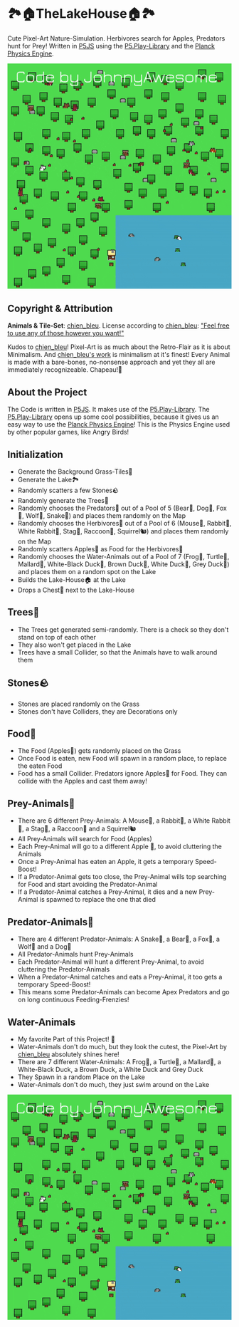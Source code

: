# 🏞️🏠TheLakeHouse🏠🏞️
Cute Pixel-Art Nature-Simulation. Herbivores search for Apples, Predators hunt for Prey! Written in [P5JS](https://p5js.org/) using the [P5.Play-Library](https://p5play.org/) and the [Planck Physics Engine](https://piqnt.com/planck.js/).


![TheLakeHouse](https://raw.githubusercontent.com/johnnyawesome/TheLakeHouse/main/TheLakeHouse/DemoImages/TheLakeHouse.gif)

## Copyright & Attribution

**Animals & Tile-Set**: [chien_bleu](https://chien-bleu.itch.io/). License according to [chien_bleu](https://chien-bleu.itch.io/): ["Feel free to use any of those however you want!"](https://chien-bleu.itch.io/forest-animals)

Kudos to [chien_bleu](https://chien-bleu.itch.io/)! Pixel-Art is as much about the Retro-Flair as it is about Minimalism. And [chien_bleu's work](https://chien-bleu.itch.io/forest-animals) is minimalism at it's finest! Every Animal is made with a bare-bones, no-nonsense approach and yet they all are immediately recognizeable. Chapeau!🎩

## About the Project

The Code is written in [P5JS](https://p5js.org/). It makes use of the [P5.Play-Library](https://p5play.org/).
The [P5.Play-Library](https://p5play.org/) opens up some cool possibilities, because it gives us an easy way to use the [Planck Physics Engine](https://piqnt.com/planck.js/)! This is the Physics Engine used by other popular games, like Angry Birds!

## Initialization

- Generate the Background Grass-Tiles🌱
- Generate the Lake🏞️
- Randomly scatters a few Stones🪨
- Randomly generate the Trees🌳
- Randomly chooses the Predators🐺 out of a Pool of 5 (Bear🐻, Dog🐶, Fox🦊, Wolf🐺, Snake🐍) and places them randomly on the Map
- Randomly chooses the Herbivores🐰 out of a Pool of 6 (Mouse🐁, Rabbit🐰, White Rabbit🐰, Stag🦌, Raccoon🦝, Squirrel🐿️) and places them randomly on the Map
- Randomly scatters Apples🍎 as Food for the Herbivores🐰
- Randomly chooses the Water-Animals out of a Pool of 7 (Frog🐸, Turtle🐢, Mallard🦆, White-Black Duck🦆, Brown Duck🦆, White Duck🦆, Grey Duck🦆) and places them on a random spot on the Lake
- Builds the Lake-House🏠 at the Lake
- Drops a Chest🎁 next to the Lake-House

## Trees🌳

- The Trees get generated semi-randomly. There is a check so they don't stand on top of each other
- They also won't get placed in the Lake
- Trees have a small Collider, so that the Animals have to walk around them

## Stones🪨

- Stones are placed randomly on the Grass
- Stones don't have Colliders, they are Decorations only

## Food🍎

- The Food (Apples🍎) gets randomly placed on the Grass
- Once Food is eaten, new Food will spawn in a random place, to replace the eaten Food
- Food has a small Collider. Predators ignore Apples🍎 for Food. They can collide with the Apples and cast them away!

## Prey-Animals🐰

- There are 6 different Prey-Animals: A Mouse🐁, a Rabbit🐰, a White Rabbit🐰, a Stag🦌, a Raccoon🦝 and a Squirrel🐿️
- All Prey-Animals will search for Food (Apples)
- Each Prey-Animal will go to a different Apple 🍎, to avoid cluttering the Animals
- Once a Prey-Animal has eaten an Apple, it gets a temporary Speed-Boost!
- If a Predator-Animal gets too close, the Prey-Animal wills top searching for Food and start avoiding the Predator-Animal
- If a Predator-Animal catches a Prey-Animal, it dies and a new Prey-Animal is spawned to replace the one that died

## Predator-Animals🐺

- There are 4 different Predator-Animals: A Snake🐍, a Bear🐻, a Fox🦊, a Wolf🐺 and a Dog🐶
- All Predator-Animals hunt Prey-Animals
- Each Predator-Animal will hunt a different Prey-Animal, to avoid cluttering the Predator-Animals
- When a Predator-Animal catches and eats a Prey-Animal, it too gets a temporary Speed-Boost!
- This means some Predator-Animals can become Apex Predators and go on long continuous Feeding-Frenzies!

## Water-Animals

- My favorite Part of this Project! 💙
- Water-Animals don't do much, but they look the cutest, the Pixel-Art by [chien_bleu](https://chien-bleu.itch.io/) absolutely shines here!
- There are 7 different Water-Animals: A Frog🐸, a Turtle🐢, a Mallard🦆, a White-Black Duck, a Brown Duck, a White Duck and  Grey Duck
- They Spawn in a random Place on the Lake
- Water-Animals don't do much, they just swim around on the Lake

![TheLakeHouse](https://raw.githubusercontent.com/johnnyawesome/TheLakeHouse/main/TheLakeHouse/DemoImages/TheLakeHouse.gif)
